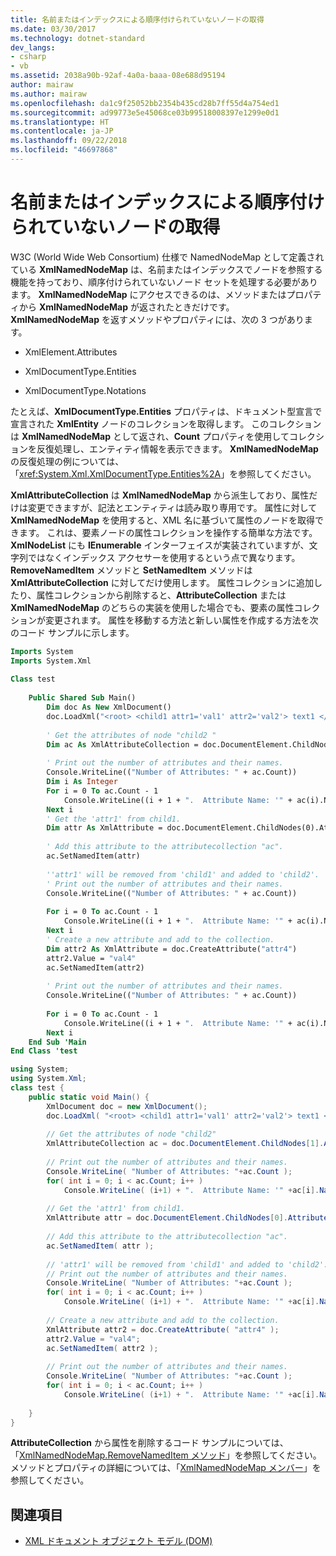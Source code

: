 ```yaml
---
title: 名前またはインデックスによる順序付けられていないノードの取得
ms.date: 03/30/2017
ms.technology: dotnet-standard
dev_langs:
- csharp
- vb
ms.assetid: 2038a90b-92af-4a0a-baaa-08e688d95194
author: mairaw
ms.author: mairaw
ms.openlocfilehash: da1c9f25052bb2354b435cd28b7ff55d4a754ed1
ms.sourcegitcommit: ad99773e5e45068ce03b99518008397e1299e0d1
ms.translationtype: HT
ms.contentlocale: ja-JP
ms.lasthandoff: 09/22/2018
ms.locfileid: "46697868"
---
```

# <a name="unordered-node-retrieval-by-name-or-index"></a>名前またはインデックスによる順序付けられていないノードの取得
W3C (World Wide Web Consortium) 仕様で NamedNodeMap として定義されている **XmlNamedNodeMap** は、名前またはインデックスでノードを参照する機能を持っており、順序付けられていないノード セットを処理する必要があります。 **XmlNamedNodeMap** にアクセスできるのは、メソッドまたはプロパティから **XmlNamedNodeMap** が返されたときだけです。 **XmlNamedNodeMap** を返すメソッドやプロパティには、次の 3 つがあります。  
  
-   XmlElement.Attributes  
  
-   XmlDocumentType.Entities  
  
-   XmlDocumentType.Notations  
  
 たとえば、**XmlDocumentType.Entities** プロパティは、ドキュメント型宣言で宣言された **XmlEntity** ノードのコレクションを取得します。 このコレクションは **XmlNamedNodeMap** として返され、**Count** プロパティを使用してコレクションを反復処理し、エンティティ情報を表示できます。 **XmlNamedNodeMap** の反復処理の例については、「<xref:System.Xml.XmlDocumentType.Entities%2A>」を参照してください。  
  
 **XmlAttributeCollection** は **XmlNamedNodeMap** から派生しており、属性だけは変更できますが、記法とエンティティは読み取り専用です。 属性に対して **XmlNamedNodeMap** を使用すると、XML 名に基づいて属性のノードを取得できます。 これは、要素ノードの属性コレクションを操作する簡単な方法です。 **XmlNodeList** にも **IEnumerable** インターフェイスが実装されていますが、文字列ではなくインデックス アクセサーを使用するという点で異なります。 **RemoveNamedItem** メソッドと **SetNamedItem** メソッドは **XmlAttributeCollection** に対してだけ使用します。 属性コレクションに追加したり、属性コレクションから削除すると、**AttributeCollection** または **XmlNamedNodeMap** のどちらの実装を使用した場合でも、要素の属性コレクションが変更されます。 属性を移動する方法と新しい属性を作成する方法を次のコード サンプルに示します。  
  
```vb  
Imports System  
Imports System.Xml  
  
Class test  
  
    Public Shared Sub Main()  
        Dim doc As New XmlDocument()  
        doc.LoadXml("<root> <child1 attr1='val1' attr2='val2'> text1 </child1> <child2 attr3='val3'> text2 </child2> </root> ")  
  
        ' Get the attributes of node "child2 "  
        Dim ac As XmlAttributeCollection = doc.DocumentElement.ChildNodes(1).Attributes  
  
        ' Print out the number of attributes and their names.  
        Console.WriteLine(("Number of Attributes: " + ac.Count))  
        Dim i As Integer  
        For i = 0 To ac.Count - 1  
            Console.WriteLine((i + 1 + ".  Attribute Name: '" + ac(i).Name + "'  Attribute Value:  '" + ac(i).Value + "'"))  
        Next i  
        ' Get the 'attr1' from child1.  
        Dim attr As XmlAttribute = doc.DocumentElement.ChildNodes(0).Attributes(0)  
  
        ' Add this attribute to the attributecollection "ac".  
        ac.SetNamedItem(attr)  
  
        ''attr1' will be removed from 'child1' and added to 'child2'.  
        ' Print out the number of attributes and their names.  
        Console.WriteLine(("Number of Attributes: " + ac.Count))  
  
        For i = 0 To ac.Count - 1  
            Console.WriteLine((i + 1 + ".  Attribute Name: '" + ac(i).Name + "'  Attribute Value:  '" + ac(i).Value + "'"))  
        Next i  
        ' Create a new attribute and add to the collection.  
        Dim attr2 As XmlAttribute = doc.CreateAttribute("attr4")  
        attr2.Value = "val4"  
        ac.SetNamedItem(attr2)  
  
        ' Print out the number of attributes and their names.  
        Console.WriteLine(("Number of Attributes: " + ac.Count))  
  
        For i = 0 To ac.Count - 1  
            Console.WriteLine((i + 1 + ".  Attribute Name: '" + ac(i).Name + "'  Attribute Value:  '" + ac(i).Value + "'"))  
        Next i  
    End Sub 'Main  
End Class 'test  
```  
  
```csharp  
using System;  
using System.Xml;  
class test {  
    public static void Main() {  
        XmlDocument doc = new XmlDocument();  
        doc.LoadXml( "<root> <child1 attr1='val1' attr2='val2'> text1 </child1> <child2 attr3='val3'> text2 </child2> </root> " );  
  
        // Get the attributes of node "child2"  
        XmlAttributeCollection ac = doc.DocumentElement.ChildNodes[1].Attributes;  
  
        // Print out the number of attributes and their names.  
        Console.WriteLine( "Number of Attributes: "+ac.Count );  
        for( int i = 0; i < ac.Count; i++ )  
            Console.WriteLine( (i+1) + ".  Attribute Name: '" +ac[i].Name+ "'  Attribute Value:  '"+ ac[i].Value +"'" );   
  
        // Get the 'attr1' from child1.  
        XmlAttribute attr = doc.DocumentElement.ChildNodes[0].Attributes[0];  
  
        // Add this attribute to the attributecollection "ac".  
        ac.SetNamedItem( attr );  
  
        // 'attr1' will be removed from 'child1' and added to 'child2'.  
        // Print out the number of attributes and their names.  
        Console.WriteLine( "Number of Attributes: "+ac.Count );          
        for( int i = 0; i < ac.Count; i++ )  
            Console.WriteLine( (i+1) + ".  Attribute Name: '" +ac[i].Name+ "'  Attribute Value:  '"+ ac[i].Value +"'" );   
  
        // Create a new attribute and add to the collection.  
        XmlAttribute attr2 = doc.CreateAttribute( "attr4" );  
        attr2.Value = "val4";  
        ac.SetNamedItem( attr2 );  
  
        // Print out the number of attributes and their names.  
        Console.WriteLine( "Number of Attributes: "+ac.Count );          
        for( int i = 0; i < ac.Count; i++ )  
            Console.WriteLine( (i+1) + ".  Attribute Name: '" +ac[i].Name+ "'  Attribute Value:  '"+ ac[i].Value +"'" );           
  
    }  
}  
```  
  
 **AttributeCollection** から属性を削除するコード サンプルについては、「[XmlNamedNodeMap.RemoveNamedItem メソッド](Overload:System.Xml.XmlNamedNodeMap.RemoveNamedItem)」を参照してください。 メソッドとプロパティの詳細については、「[XmlNamedNodeMap メンバー](AllMembers.T:System.Xml.XmlNamedNodeMap)」を参照してください。  
  
## <a name="see-also"></a>関連項目

- [XML ドキュメント オブジェクト モデル (DOM)](../../../../docs/standard/data/xml/xml-document-object-model-dom.md)
